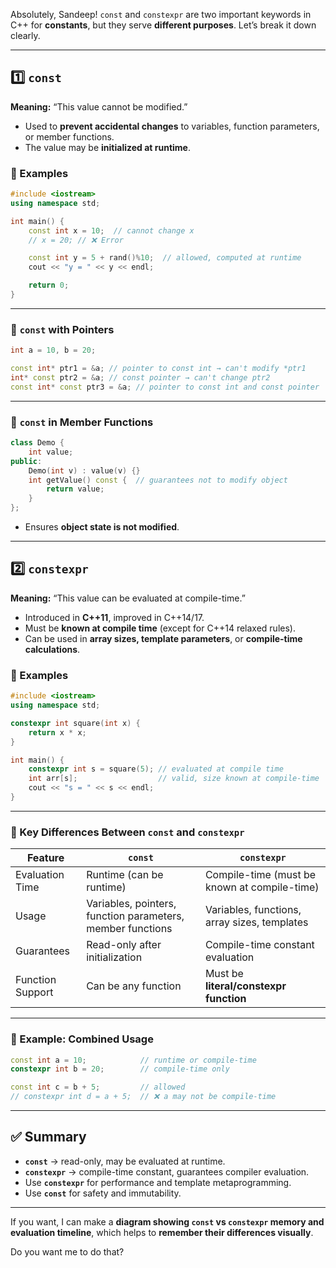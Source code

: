 Absolutely, Sandeep! `const` and `constexpr` are two important keywords in C++ for **constants**, but they serve **different purposes**. Let’s break it down clearly.

---

## 1️⃣ `const`

**Meaning:** “This value cannot be modified.”

* Used to **prevent accidental changes** to variables, function parameters, or member functions.
* The value may be **initialized at runtime**.

### 🔹 Examples

```cpp
#include <iostream>
using namespace std;

int main() {
    const int x = 10;  // cannot change x
    // x = 20; // ❌ Error

    const int y = 5 + rand()%10;  // allowed, computed at runtime
    cout << "y = " << y << endl;

    return 0;
}
```

---

### 🔹 `const` with Pointers

```cpp
int a = 10, b = 20;

const int* ptr1 = &a; // pointer to const int → can't modify *ptr1
int* const ptr2 = &a; // const pointer → can't change ptr2
const int* const ptr3 = &a; // pointer to const int and const pointer
```

---

### 🔹 `const` in Member Functions

```cpp
class Demo {
    int value;
public:
    Demo(int v) : value(v) {}
    int getValue() const {  // guarantees not to modify object
        return value;
    }
};
```

* Ensures **object state is not modified**.

---

## 2️⃣ `constexpr`

**Meaning:** “This value can be evaluated at compile-time.”

* Introduced in **C++11**, improved in C++14/17.
* Must be **known at compile time** (except for C++14 relaxed rules).
* Can be used in **array sizes, template parameters**, or **compile-time calculations**.

### 🔹 Examples

```cpp
#include <iostream>
using namespace std;

constexpr int square(int x) {
    return x * x;
}

int main() {
    constexpr int s = square(5); // evaluated at compile time
    int arr[s];                  // valid, size known at compile-time
    cout << "s = " << s << endl;
}
```

---

### 🔹 Key Differences Between `const` and `constexpr`

| Feature          | `const`                                                    | `constexpr`                                  |
| ---------------- | ---------------------------------------------------------- | -------------------------------------------- |
| Evaluation Time  | Runtime (can be runtime)                                   | Compile-time (must be known at compile-time) |
| Usage            | Variables, pointers, function parameters, member functions | Variables, functions, array sizes, templates |
| Guarantees       | Read-only after initialization                             | Compile-time constant evaluation             |
| Function Support | Can be any function                                        | Must be **literal/constexpr function**       |

---

### 🔹 Example: Combined Usage

```cpp
const int a = 10;            // runtime or compile-time
constexpr int b = 20;        // compile-time only

const int c = b + 5;         // allowed
// constexpr int d = a + 5;  // ❌ a may not be compile-time
```

---

## ✅ Summary

* **`const`** → read-only, may be evaluated at runtime.
* **`constexpr`** → compile-time constant, guarantees compiler evaluation.
* Use **`constexpr`** for performance and template metaprogramming.
* Use **`const`** for safety and immutability.

---

If you want, I can make a **diagram showing `const` vs `constexpr` memory and evaluation timeline**, which helps to **remember their differences visually**.

Do you want me to do that?
